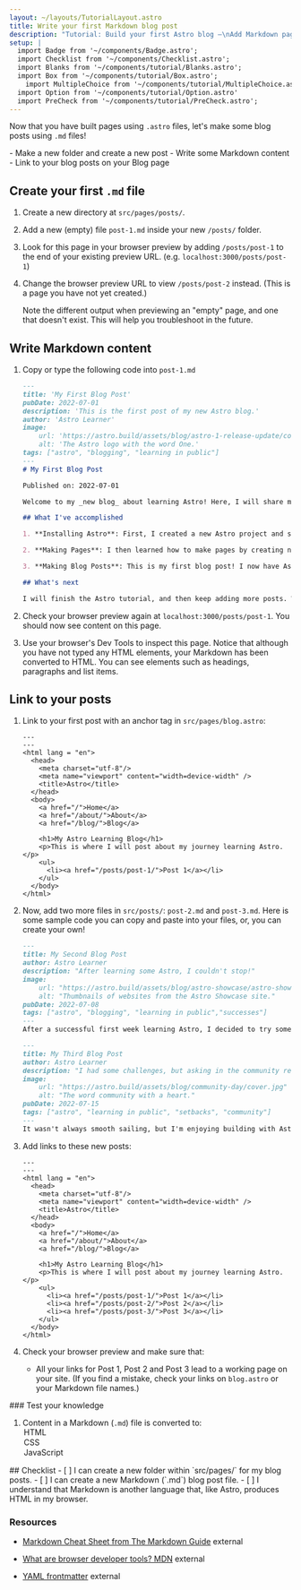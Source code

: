 ```yaml
---
layout: ~/layouts/TutorialLayout.astro
title: Write your first Markdown blog post
description: "Tutorial: Build your first Astro blog —\nAdd Markdown pages to your site"
setup: |
  import Badge from '~/components/Badge.astro';
  import Checklist from '~/components/Checklist.astro';
  import Blanks from '~/components/tutorial/Blanks.astro';
  import Box from '~/components/tutorial/Box.astro';
    import MultipleChoice from '~/components/tutorial/MultipleChoice.astro';
  import Option from '~/components/tutorial/Option.astro'
  import PreCheck from '~/components/tutorial/PreCheck.astro';
---
```


Now that you have built pages using `.astro` files, let's make some blog posts using `.md` files!

<PreCheck>
  - Make a new folder and create a new post
  - Write some Markdown content
  - Link to your blog posts on your Blog page
</PreCheck>

## Create your first `.md` file

1. Create a new directory at `src/pages/posts/`. 

2. Add a new (empty) file `post-1.md` inside your new `/posts/` folder.

3. Look for this page in your browser preview by adding `/posts/post-1` to the end of your existing preview URL. (e.g. `localhost:3000/posts/post-1`)

4. Change the browser preview URL to view `/posts/post-2` instead. (This is a page you have not yet created.) 

    Note the different output when previewing an "empty" page, and one that doesn't exist. This will help you troubleshoot in the future.

## Write Markdown content

1. Copy or type the following code into `post-1.md`

    ```markdown title="src/pages/posts/post-1.md"
    ---
    title: 'My First Blog Post'
    pubDate: 2022-07-01
    description: 'This is the first post of my new Astro blog.'
    author: 'Astro Learner'
    image:
        url: 'https://astro.build/assets/blog/astro-1-release-update/cover.jpeg' 
        alt: 'The Astro logo with the word One.'
    tags: ["astro", "blogging", "learning in public"]
    ---
    # My First Blog Post

    Published on: 2022-07-01

    Welcome to my _new blog_ about learning Astro! Here, I will share my learning journey as I build a new website.

    ## What I've accomplished

    1. **Installing Astro**: First, I created a new Astro project and set up my online accounts.

    2. **Making Pages**: I then learned how to make pages by creating new `.astro` files and placing them in the `src/pages/` folder.

    3. **Making Blog Posts**: This is my first blog post! I now have Astro pages and Markdown posts!

    ## What's next

    I will finish the Astro tutorial, and then keep adding more posts. Watch this space for more to come.
    ```

2. Check your browser preview again at `localhost:3000/posts/post-1`. You should now see content on this page.

3. Use your browser's Dev Tools to inspect this page. Notice that although you have not typed any HTML elements, your Markdown has been converted to HTML. You can see elements such as headings, paragraphs and list items.

## Link to your posts

<!-- Add navigation links for each individual blog post (including new ones you will create next). -->

1. Link to your first post with an anchor tag in `src/pages/blog.astro`:
    ```astro title="src/pages/blog.astro" ins={16-18}
    ---
    ---
    <html lang = "en">
      <head>
        <meta charset="utf-8"/>
        <meta name="viewport" content="width=device-width" />
        <title>Astro</title>
      </head>
      <body>
        <a href="/">Home</a>
        <a href="/about/">About</a>
        <a href="/blog/">Blog</a>

        <h1>My Astro Learning Blog</h1>
        <p>This is where I will post about my journey learning Astro.</p>
        <ul>
          <li><a href="/posts/post-1/">Post 1</a></li>
        </ul>
      </body>
    </html>
    ```

2. Now, add two more files in `src/posts/`: `post-2.md` and `post-3.md`. Here is some sample code you can copy and paste into your files, or, you can create your own!

    ```md title="src/pages/posts/post-2.md"
    ---
    title: My Second Blog Post
    author: Astro Learner
    description: "After learning some Astro, I couldn't stop!"
    image: 
        url: "https://astro.build/assets/blog/astro-showcase/astro-showcase-screenshot.jpg"
        alt: "Thumbnails of websites from the Astro Showcase site."
    pubDate: 2022-07-08
    tags: ["astro", "blogging", "learning in public","successes"]
    ---
    After a successful first week learning Astro, I decided to try some more. I wrote and imported a small component from memory!
    ```

    ```md title="src/pages/posts/post-3.md"
    ---
    title: My Third Blog Post
    author: Astro Learner
    description: "I had some challenges, but asking in the community really helped!"
    image: 
        url: "https://astro.build/assets/blog/community-day/cover.jpg"
        alt: "The word community with a heart."
    pubDate: 2022-07-15
    tags: ["astro", "learning in public", "setbacks", "community"]
    ---
    It wasn't always smooth sailing, but I'm enjoying building with Astro. And, the [Discord community](https://astro.build/chat) is really friendly and helpful!
    ```

3. Add links to these new posts:

    ```astro title="src/pages/blog.astro" ins={18-19}
    ---
    ---
    <html lang = "en">
      <head>
        <meta charset="utf-8"/>
        <meta name="viewport" content="width=device-width" />
        <title>Astro</title>
      </head>
      <body>
        <a href="/">Home</a>
        <a href="/about/">About</a>
        <a href="/blog/">Blog</a>

        <h1>My Astro Learning Blog</h1>
        <p>This is where I will post about my journey learning Astro.</p>
        <ul>
          <li><a href="/posts/post-1/">Post 1</a></li>
          <li><a href="/posts/post-2/">Post 2</a></li>
          <li><a href="/posts/post-3/">Post 3</a></li>
        </ul>
      </body>
    </html>
    ```

4. Check your browser preview and make sure that:

    - All your links for Post 1, Post 2 and Post 3 lead to a working page on your site. (If you find a mistake, check your links on `blog.astro` or your Markdown file names.)



<Box icon="question-mark">
### Test your knowledge

1. Content in a Markdown (`.md`) file is converted to:
    <MultipleChoice>
        <Option isCorrect>HTML</Option>
        <Option>CSS</Option>
        <Option>JavaScript</Option>
    </MultipleChoice>
</Box>

<Box icon="check-list">
## Checklist

<Checklist>
- [ ] I can create a new folder within `src/pages/` for my blog posts.
- [ ] I can create a new Markdown (`.md`) blog post file.
- [ ] I understand that Markdown is another language that, like Astro, produces HTML in my browser.
</Checklist>
</Box>

### Resources

- [Markdown Cheat Sheet from The Markdown Guide](https://www.markdownguide.org/cheat-sheet/)  <Badge>external</Badge>

- [What are browser developer tools? MDN](https://developer.mozilla.org/en-US/docs/Learn/Common_questions/What_are_browser_developer_tools)  <Badge>external</Badge>

- [YAML frontmatter](https://assemble.io/docs/YAML-front-matter.html)  <Badge>external</Badge>
